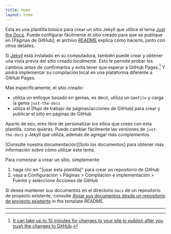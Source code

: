 ```yaml
---
title: Home
layout: home
---
```


Esta es una plantilla *básica* para crear un sitio Jekyll que utilice el tema [Just the Docs]. Puede configurar fácilmente el sitio creado para que se publique en [Páginas de GitHub]; el archivo [README] explica cómo hacerlo, junto con otros detalles.

Si [Jekyll] está instalado en su computadora, también puede crear y obtener una vista previa del sitio creado *localmente*. Esto le permite probar los cambios antes de confirmarlos y evita tener que esperar a GitHub Pages.[^1] Y podrá implementar su compilación local en una plataforma diferente a GitHub Pages.

Más específicamente, el sitio creado:

- utiliza un enfoque basado en gemas, es decir, utiliza un `Gemfile` y carga la gema `just-the-docs`
- utiliza el [flujo de trabajo de páginas/acciones de GitHub] para crear y publicar el sitio en páginas de GitHub

Aparte de eso, eres libre de personalizar los sitios que crees con esta plantilla, como quieras. Puede cambiar fácilmente las versiones de `just-the-docs` y Jekyll que utiliza, además de agregar más complementos.

[Consulte nuestra documentación][Solo los documentos] para obtener más información sobre cómo utilizar este tema.

Para comenzar a crear un sitio, simplemente:

1. haga clic en "[usar esta plantilla]" para crear un repositorio de GitHub
2. vaya a Configuración > Páginas > Compilación e implementación > Fuente y seleccione Acciones de GitHub

Si desea mantener sus documentos en el directorio `docs` de un repositorio de proyecto existente, consulte [Alojar sus documentos desde un repositorio de proyecto existente](https://github.com/just-the-docs/just-the-docs-template/blob/main/README.md#hosting-your-docs-from-an-existing-project-repo) in the template README.

----

[^1]: [It can take up to 10 minutes for changes to your site to publish after you push the changes to GitHub](https://docs.github.com/en/pages/setting-up-a-github-pages-site-with-jekyll/creating-a-github-pages-site-with-jekyll#creating-your-site).

[Just the Docs]: https://just-the-docs.github.io/just-the-docs/
[GitHub Pages]: https://docs.github.com/en/pages
[README]: https://github.com/just-the-docs/just-the-docs-template/blob/main/README.md
[Jekyll]: https://jekyllrb.com
[GitHub Pages / Actions workflow]: https://github.blog/changelog/2022-07-27-github-pages-custom-github-actions-workflows-beta/
[use this template]: https://github.com/just-the-docs/just-the-docs-template/generate
